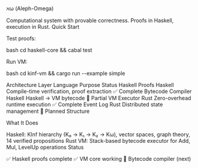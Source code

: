 ℵω (Aleph-Omega)

Computational system with provable correctness. Proofs in Haskell, execution in Rust.
Quick Start

Test proofs:

bash
cd haskell-core && cabal test

Run VM:

bash
cd kinf-vm && cargo run --example simple

Architecture
Layer	Language	Purpose	Status
Haskell Proofs	Haskell	Compile-time verification, proof extraction	✅ Complete
Bytecode Compiler	Haskell	Haskell → VM bytecode	🚧 Partial
VM Executor	Rust	Zero-overhead runtime execution	✅ Complete
Event Log	Rust	Distributed state management	🚧 Planned
Structure

What It Does

Haskell: KInf hierarchy (K₀ → K₁ → K₂ → Kω), vector spaces, graph theory, 14 verified propositions
Rust VM: Stack-based bytecode executor for Add, Mul, LevelUp operations
Status

✅ Haskell proofs complete
✅ VM core working
🚧 Bytecode compiler (next)
